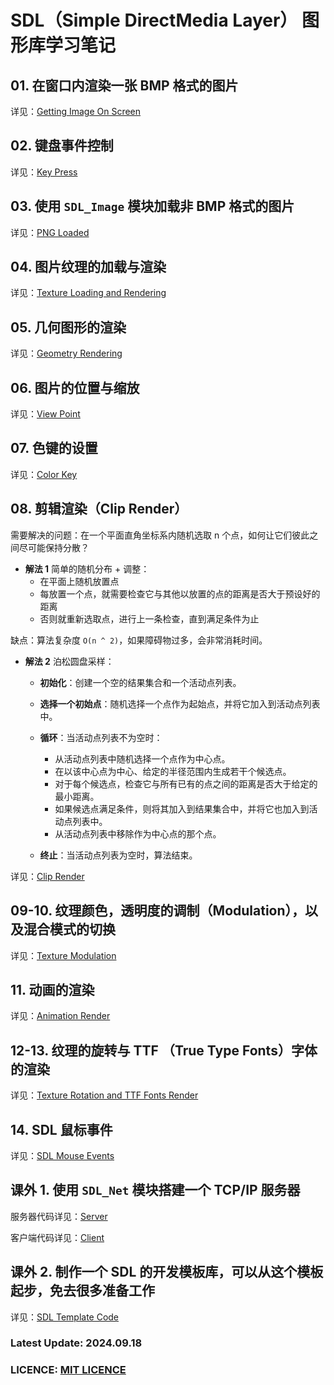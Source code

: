 # SDL（Simple DirectMedia Layer） 图形库学习笔记

## 01. 在窗口内渲染一张 BMP 格式的图片

详见：[Getting Image On Screen](https://github.com/JesseZ332623/SDL-Learning/tree/master/src/01)

## 02. 键盘事件控制

详见：[Key Press](https://github.com/JesseZ332623/SDL-Learning/tree/master/src/02)

## 03. 使用 `SDL_Image` 模块加载非 BMP 格式的图片

详见：[PNG Loaded](https://github.com/JesseZ332623/SDL-Learning/tree/master/src/03)

## 04. 图片纹理的加载与渲染

详见：[Texture Loading and Rendering](https://github.com/JesseZ332623/SDL-Learning/tree/master/src/04)

## 05. 几何图形的渲染

详见：[Geometry Rendering](https://github.com/JesseZ332623/SDL-Learning/tree/master/src/05)

## 06. 图片的位置与缩放

详见：[View Point](https://github.com/JesseZ332623/SDL-Learning/blob/master/src/06)

## 07. 色键的设置

详见：[Color Key](https://github.com/JesseZ332623/SDL-Learning/blob/master/src/07)

## 08. 剪辑渲染（Clip Render）

需要解决的问题：在一个平面直角坐标系内随机选取 n 个点，如何让它们彼此之间尽可能保持分散？

- **解法 1** 简单的随机分布 + 调整：
  - 在平面上随机放置点
  - 每放置一个点，就需要检查它与其他以放置的点的距离是否大于预设好的距离
  - 否则就重新选取点，进行上一条检查，直到满足条件为止

缺点：算法复杂度 `O(n ^ 2)`，如果障碍物过多，会非常消耗时间。
  
- **解法 2** 泊松圆盘采样：
  - **初始化**：创建一个空的结果集合和一个活动点列表。
  - **选择一个初始点**：随机选择一个点作为起始点，并将它加入到活动点列表中。
  - **循环**：当活动点列表不为空时：
    - 从活动点列表中随机选择一个点作为中心点。
    - 在以该中心点为中心、给定的半径范围内生成若干个候选点。
    - 对于每个候选点，检查它与所有已有的点之间的距离是否大于给定的最小距离。
    - 如果候选点满足条件，则将其加入到结果集合中，并将它也加入到活动点列表中。
    - 从活动点列表中移除作为中心点的那个点。

  - **终止**：当活动点列表为空时，算法结束。

详见：[Clip Render](https://github.com/JesseZ332623/SDL-Learning/blob/master/src/08)

## 09-10. 纹理颜色，透明度的调制（Modulation），以及混合模式的切换

详见：[Texture Modulation](https://github.com/JesseZ332623/SDL-Learning/tree/master/src/09-10)

## 11. 动画的渲染

详见：[Animation Render](https://github.com/JesseZ332623/SDL-Learning/tree/master/src/11)

## 12-13. 纹理的旋转与 TTF （True Type Fonts）字体的渲染

详见：[Texture Rotation and TTF Fonts Render](https://github.com/JesseZ332623/SDL-Learning/tree/master/src/12-13)

## 14. SDL 鼠标事件

详见：[SDL Mouse Events](https://github.com/JesseZ332623/SDL-Learning/tree/master/src/14)

## 课外 1. 使用 `SDL_Net` 模块搭建一个 TCP/IP 服务器

服务器代码详见：[Server](https://github.com/JesseZ332623/SDL-Learning/tree/master/src/extra/defs_server.cpp)

客户端代码详见：[Client](https://github.com/JesseZ332623/SDL-Learning/tree/master/src/extra/defs_client.cpp)

## 课外 2. 制作一个 SDL 的开发模板库，可以从这个模板起步，免去很多准备工作

详见：[SDL Template Code](https://github.com/JesseZ332623/SDL-Learning/tree/master/SDLTemplateCode)

### Latest Update: 2024.09.18

### LICENCE: [MIT LICENCE](https://github.com/JesseZ332623/SDL-Learning/blob/master/LICENSE)
